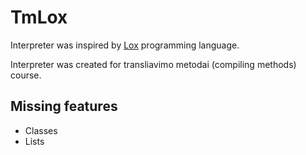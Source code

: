 # TmLox

Interpreter was inspired by [Lox](https://craftinginterpreters.com/the-lox-language.html) programming language.

Interpreter was created for transliavimo metodai (compiling methods) course.

## Missing features

* Classes
* Lists
